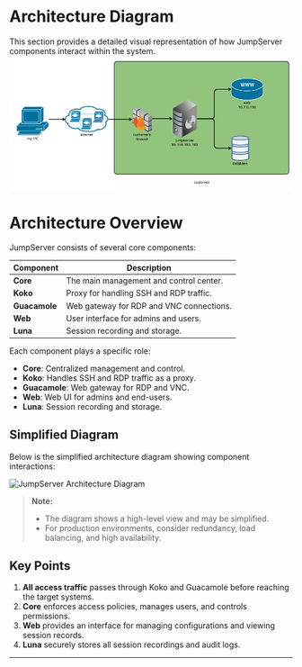 
# Architecture Diagram
This section provides a detailed visual representation of how JumpServer components interact within the system.
![JumpServer Architecture](images/jump-server.png)
# Architecture Overview

JumpServer consists of several core components:

| Component     | Description                                |
|---------------|--------------------------------------------|
| **Core**      | The main management and control center.    |
| **Koko**      | Proxy for handling SSH and RDP traffic.    |
| **Guacamole** | Web gateway for RDP and VNC connections.   |
| **Web**       | User interface for admins and users.       |
| **Luna**      | Session recording and storage.             |

Each component plays a specific role:
- **Core**: Centralized management and control.
- **Koko**: Handles SSH and RDP traffic as a proxy.
- **Guacamole**: Web gateway for RDP and VNC.
- **Web**: Web UI for admins and end-users.
- **Luna**: Session recording and storage.

## Simplified Diagram
Below is the simplified architecture diagram showing component interactions:

![JumpServer Architecture Diagram](images/jumpserver-architecture.png)

> **Note:**  
> - The diagram shows a high-level view and may be simplified.  
> - For production environments, consider redundancy, load balancing, and high availability.

## Key Points
1. **All access traffic** passes through Koko and Guacamole before reaching the target systems.
2. **Core** enforces access policies, manages users, and controls permissions.
3. **Web** provides an interface for managing configurations and viewing session records.
4. **Luna** securely stores all session recordings and audit logs.

---

